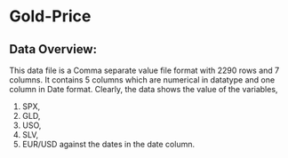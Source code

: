 # Gold-Price

## Data Overview: 
This data file is a Comma separate value file format with 2290 rows and 7 columns. It contains 5 columns which are numerical in datatype and one column in Date format. Clearly, the data shows the value of the variables,
1. SPX,
2. GLD,
3. USO,
4. SLV,
5. EUR/USD 
against the dates in the date column.
